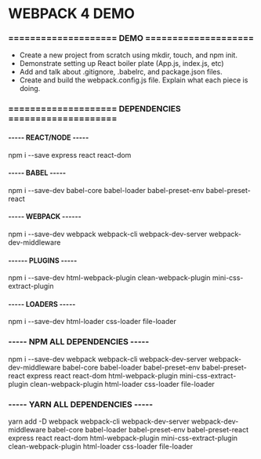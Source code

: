 # WEBPACK 4 DEMO

### ==================== DEMO ====================

- Create a new project from scratch using mkdir, touch, and npm init.
- Demonstrate setting up React boiler plate (App.js, index.js, etc)
- Add and talk about .gitignore, .babelrc, and package.json files.
- Create and build the webpack.config.js file. Explain what each piece is doing.

### ==================== DEPENDENCIES ====================

#### ----- REACT/NODE -----

npm i --save express react react-dom

#### ----- BABEL -----

npm i --save-dev babel-core babel-loader babel-preset-env babel-preset-react

#### ----- WEBPACK ------

npm i --save-dev webpack webpack-cli webpack-dev-server webpack-dev-middleware

#### ------ PLUGINS -----

npm i --save-dev html-webpack-plugin clean-webpack-plugin mini-css-extract-plugin

#### ----- LOADERS -----

npm i --save-dev html-loader css-loader file-loader

### ----- NPM ALL DEPENDENCIES -----

npm i --save-dev webpack webpack-cli webpack-dev-server webpack-dev-middleware babel-core babel-loader babel-preset-env babel-preset-react express react react-dom html-webpack-plugin mini-css-extract-plugin clean-webpack-plugin html-loader css-loader file-loader

### ----- YARN ALL DEPENDENCIES -----

yarn add -D webpack webpack-cli webpack-dev-server webpack-dev-middleware babel-core babel-loader babel-preset-env babel-preset-react express react react-dom html-webpack-plugin mini-css-extract-plugin clean-webpack-plugin html-loader css-loader file-loader
